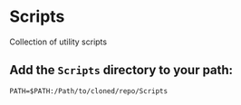 # Scripts
Collection of utility scripts

## Add the `Scripts` directory to your path:
```
PATH=$PATH:/Path/to/cloned/repo/Scripts
```